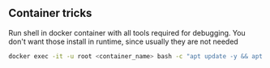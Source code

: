 ## Container tricks

Run shell in docker container with all tools required for debugging. You don't want those install in runtime, since usually they are not needed
```bash
docker exec -it -u root <container_name> bash -c "apt update -y && apt install net-tools procps lsof vim strace -y && bash"
```
